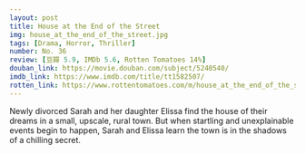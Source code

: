 ```yaml
---
layout: post 
title: House at the End of the Street
img: house_at_the_end_of_the_street.jpg
tags: [Drama, Horror, Thriller]
number: No. 36
review: [豆瓣 5.9, IMDb 5.6, Rotten Tomatoes 14%]
douban_link: https://movie.douban.com/subject/5240540/
imdb_link: https://www.imdb.com/title/tt1582507/
rotten_link: https://www.rottentomatoes.com/m/house_at_the_end_of_the_street
---
```


Newly divorced Sarah and her daughter Elissa find the house of their dreams in a small, upscale, rural town. But when startling and unexplainable events begin to happen, Sarah and Elissa learn the town is in the shadows of a chilling secret.